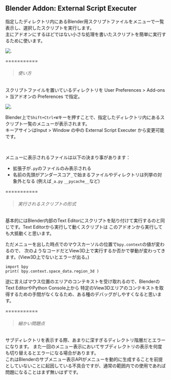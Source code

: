 ## Blender Addon: External Script Executer

指定したディレクトリ内にあるBlender用スクリプトファイルをメニューで一覧表示し、選択したスクリプトを実行します。  
主にアドオンにするほどではない小さな処理を書いたスクリプトを簡単に実行するために使います。

![.](https://raw.githubusercontent.com/wiki/a-nakanosora/blender-scripts/images/blender-addon-external-script-executer/a1.png)


===========

> ###### 使い方

スクリプトファイルを置いているディレクトリを User Preferences > Add-ons > 当アドオンの Preferences で指定。

![.](https://raw.githubusercontent.com/wiki/a-nakanosora/blender-scripts/images/blender-addon-external-script-executer/a2_.png)

Blender上で`Shift+Ctrl+W`キーを押すことで、指定したディレクトリ内にあるスクリプト一覧のメニューが表示されます。  
キーアサインはInput > Window の中の External Script Executer から変更可能です。

<br>

メニューに表示されるファイルは以下の決まり事があります：
* 拡張子が`.py`のファイルのみ表示される
* 名前の先頭がアンダースコア`_`で始まるファイルやディレクトリは列挙の対象外となる (例えば`_a.py` `__pycache__`など)


===========

> ###### 実行されるスクリプトの形式

基本的にはBlender内部のText Editorにスクリプトを貼り付けて実行するのと同じです。Text Editorから実行して動くスクリプトは
このアドオンから実行しても大抵動くと思います。

ただメニューを出した時点でのマウスカーソルの位置で`bpy.context`の値が変わるので、
次のようなコードだとView3D上で実行するか否かで挙動が変わってきます。(View3D上でないとエラーが出る。)

    import bpy
    print( bpy.context.space_data.region_3d )

逆に言えばマウス位置のエリアのコンテキストを受け取れるので、BlenderのText EditorやPython Console上から
特定のView3Dエリアのコンテキストを取得するための手間がなくなるため、ある種のデバッグがしやすくなると思います。

===========

> ###### 細かい問題点

サブディレクトリを表示する際、あまりに深すぎるディレクトリ階層だとエラーになります。
また一回のメニュー表示においてサブディレクトリの表示を何度も切り替えるとエラーになる場合があります。  
これはBlenderのサブメニュー表示APIがメニューを動的に生成することを前提としていないことに起因している不具合ですが、通常の範囲内での使用であれば問題になることはまず無いはずです。

